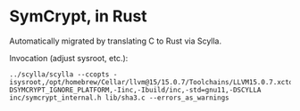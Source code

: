 # SymCrypt, in Rust

Automatically migrated by translating C to Rust via Scylla.

Invocation (adjust sysroot, etc.):

```
../scylla/scylla --ccopts -isysroot,/opt/homebrew/Cellar/llvm@15/15.0.7/Toolchains/LLVM15.0.7.xctoolchain/,-DSYMCRYPT_IGNORE_PLATFORM,-Iinc,-Ibuild/inc,-std=gnu11,-DSCYLLA inc/symcrypt_internal.h lib/sha3.c --errors_as_warnings
```
